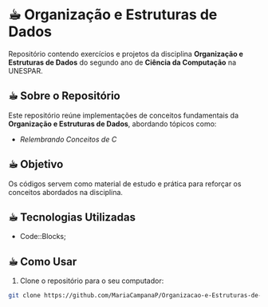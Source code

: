 # ☕︎ Organização e Estruturas de Dados

Repositório contendo exercícios e projetos da disciplina **Organização e Estruturas de Dados** do segundo ano de **Ciência da Computação** na UNESPAR.

## ☕︎ Sobre o Repositório

Este repositório reúne implementações de conceitos fundamentais da **Organização e Estruturas de Dados**, abordando tópicos como:

- *Relembrando Conceitos de C*

## ☕︎ Objetivo 

Os códigos servem como material de estudo e prática para reforçar os conceitos abordados na disciplina.

## ☕︎ Tecnologias Utilizadas

- Code::Blocks;

## ☕︎ Como Usar 

1. Clone o repositório para o seu computador:

```bash
git clone https://github.com/MariaCampanaP/Organizacao-e-Estruturas-de-Dados.git
